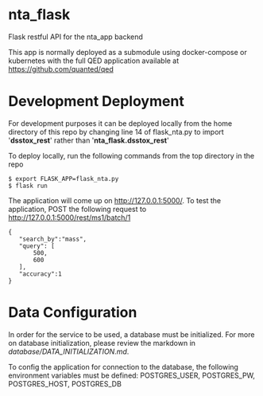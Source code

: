 # nta_flask
Flask restful API for the nta_app backend

This app is normally deployed as a submodule using docker-compose or kubernetes 
with the full QED application available at https://github.com/quanted/qed

# Development Deployment
For development purposes it can be deployed locally from the home directory of this repo by 
changing line 14 of flask_nta.py to import '**dsstox_rest**' rather than '**nta_flask.dsstox_rest**'

To deploy locally, run the following commands from the top directory in the repo

    $ export FLASK_APP=flask_nta.py
    $ flask run
    
The application will come up on http://127.0.0.1:5000/.  To test the application, POST the 
following request to http://127.0.0.1:5000/rest/ms1/batch/1

    {
       "search_by":"mass",
       "query": [
           500,
           600
       ],
       "accuracy":1
    }

# Data Configuration
In order for the service to be used, a database must be initialized.  For more on database initialization,
please review the markdown in _database/DATA_INITIALIZATION.md_.

To config the application for connection to the database, the following environment variables must be defined: 
POSTGRES_USER, POSTGRES_PW, POSTGRES_HOST, POSTGRES_DB